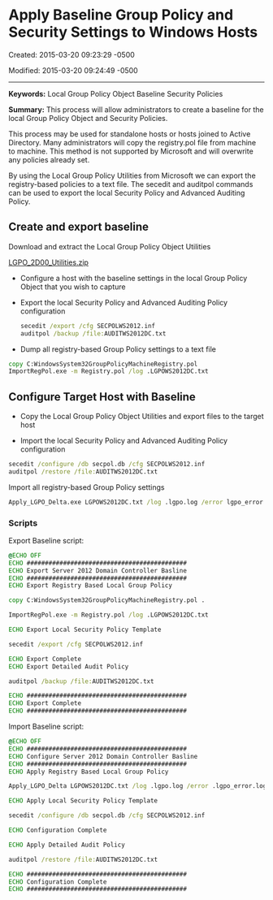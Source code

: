 # Apply Baseline Group Policy and Security Settings to Windows Hosts

Created: 2015-03-20 09:23:29 -0500

Modified: 2015-03-20 09:24:49 -0500

---

**Keywords:** Local Group Policy Object Baseline Security Policies

**Summary:** This process will allow administrators to create a baseline for the local Group Policy Object and Security Policies.

This process may be used for standalone hosts or hosts joined to Active Directory. Many administrators will copy the registry.pol file from machine to machine. This method is not supported by Microsoft and will overwrite any policies already set.

By using the Local Group Policy Utilities from Microsoft we can export the registry-based policies to a text file. The secedit and auditpol commands can be used to export the local Security Policy and Advanced Auditing Policy.

## Create and export baseline

Download and extract the Local Group Policy Object Utilities

[LGPO_2D00_Utilities.zip](http://blogs.technet.com/cfs-file.ashx/__key/communityserver-components-postattachments/00-03-05-16-48/LGPO_2D00_Utilities.zip)

- Configure a host with the baseline settings in the local Group Policy Object that you wish to capture

- Export the local Security Policy and Advanced Auditing Policy configuration

    ```cmd
    secedit /export /cfg SECPOLWS2012.inf
    auditpol /backup /file:AUDITWS2012DC.txt
    ```

- Dump all registry-based Group Policy settings to a text file

```cmd
copy C:WindowsSystem32GroupPolicyMachineRegistry.pol
ImportRegPol.exe -m Registry.pol /log .LGPOWS2012DC.txt
```

## Configure Target Host with Baseline

- Copy the Local Group Policy Object Utilities and export files to the target host

- Import the local Security Policy and Advanced Auditing Policy configuration

```cmd
secedit /configure /db secpol.db /cfg SECPOLWS2012.inf
auditpol /restore /file:AUDITWS2012DC.txt
```

Import all registry-based Group Policy settings

```cmd
Apply_LGPO_Delta.exe LGPOWS2012DC.txt /log .lgpo.log /error lgpo_error.log
```

### Scripts

Export Baseline script:

```cmd
@ECHO OFF
ECHO ############################################
ECHO Export Server 2012 Domain Controller Basline
ECHO ############################################
ECHO Export Registry Based Local Group Policy

copy C:WindowsSystem32GroupPolicyMachineRegistry.pol .

ImportRegPol.exe -m Registry.pol /log .LGPOWS2012DC.txt

ECHO Export Local Security Policy Template

secedit /export /cfg SECPOLWS2012.inf

ECHO Export Complete
ECHO Export Detailed Audit Policy

auditpol /backup /file:AUDITWS2012DC.txt

ECHO ############################################
ECHO Export Complete
ECHO ############################################
```

Import Baseline script:

```cmd
@ECHO OFF
ECHO ############################################
ECHO Configure Server 2012 Domain Controller Basline
ECHO ############################################
ECHO Apply Registry Based Local Group Policy

Apply_LGPO_Delta LGPOWS2012DC.txt /log .lgpo.log /error .lgpo_error.log

ECHO Apply Local Security Policy Template

secedit /configure /db secpol.db /cfg SECPOLWS2012.inf

ECHO Configuration Complete

ECHO Apply Detailed Audit Policy

auditpol /restore /file:AUDITWS2012DC.txt

ECHO ############################################
ECHO Configuration Complete
ECHO ############################################
```

